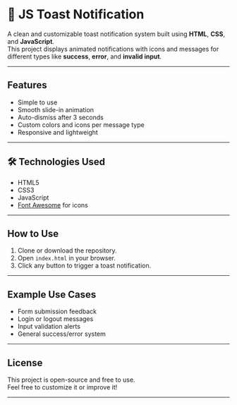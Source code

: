 # 🚀 JS Toast Notification

A clean and customizable toast notification system built using **HTML**, **CSS**, and **JavaScript**.  
This project displays animated notifications with icons and messages for different types like **success**, **error**, and **invalid input**.

---

##  Features

-  Simple to use
-  Smooth slide-in animation
-  Auto-dismiss after 3 seconds
-  Custom colors and icons per message type
-  Responsive and lightweight

---

## 🛠 Technologies Used

- HTML5
- CSS3
- JavaScript
- [Font Awesome](https://fontawesome.com/) for icons

---

##  How to Use

1. Clone or download the repository.
2. Open `index.html` in your browser.
3. Click any button to trigger a toast notification.

---


##  Example Use Cases

- Form submission feedback  
- Login or logout messages  
- Input validation alerts  
- General success/error system

---

##  License

This project is open-source and free to use.  
Feel free to customize it or improve it!

---

